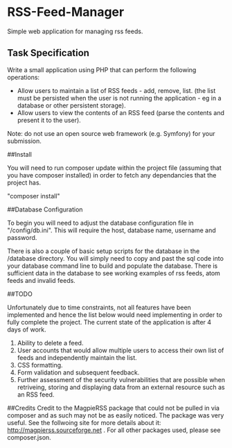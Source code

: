 # RSS-Feed-Manager
Simple web application for managing rss feeds.

## Task Specification

Write a small application using PHP that can perform the following operations:
 - Allow users to maintain a list of RSS feeds - add, remove, list. (the list must be persisted when the user is not running the application - eg in a database or other persistent storage).
 - Allow users to view the contents of an RSS feed (parse the contents and present it to the user).

Note: do not use an open source web framework (e.g. Symfony) for your submission.


##Install

You will need to run composer update within the project file (assuming that you have composer installed) in order to fetch any dependancies that the project has.

"composer install"

##Database Configuration

To begin you will need to adjust the database configuration file in "/config/db.ini". This will require the host, database name, username and password.

There is also a couple of basic setup scripts for the database in the /database directory. You will simply need to copy and past the sql code into your database command line to build and populate the database. There is sufficient data in the database to see working examples of rss feeds, atom feeds and invalid feeds.

##TODO

Unfortunately due to time constraints, not all features have been implemented and hence the list below would need implementing in order to fully complete the project. The current state of the application is after 4 days of work.

1. Ability to delete a feed.
2. User accounts that would allow multiple users to access their own list of feeds and independently maintain the list.
3. CSS formatting.
4. Form validation and subsequent feedback.
5. Further assessment of the security vulnerabilities that are possible when retriveing, storing and displaying data  from an external resource such as an RSS feed.

##Credits
Credit to the MagpieRSS package that could not be pulled in via composer and as such may not be as easily noticed. The package was very useful. See the follwoing site for more details about it: http://magpierss.sourceforge.net .
For all other packages used, please see composer.json.
